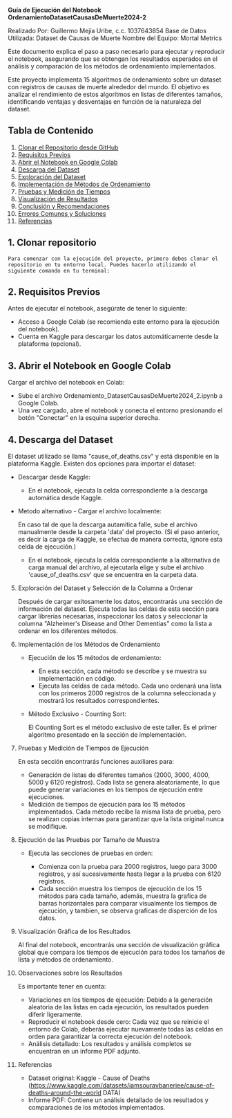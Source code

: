 **Guía de Ejecución del Notebook OrdenamientoDatasetCausasDeMuerte2024-2**

Realizado Por: Guillermo Mejía Uribe, c.c. 1037643854
Base de Datos Utilizada: Dataset de Causas de Muerte
Nombre del Equipo: Mortal Metrics

Este documento explica el paso a paso necesario para ejecutar y reproducir el notebook, asegurando que se obtengan los resultados esperados en el análisis y comparación de los métodos de ordenamiento implementados.

Este proyecto implementa 15 algoritmos de ordenamiento sobre un dataset con registros de causas de muerte alrededor del mundo. El objetivo es analizar el rendimiento de estos algoritmos en listas de diferentes tamaños, identificando ventajas y desventajas en función de la naturaleza del dataset.

## Tabla de Contenido

1. [Clonar el Repositorio desde GitHub](#1-clonar-el-repositorio-desde-github)
2. [Requisitos Previos](#2-requisitos-previos)
3. [Abrir el Notebook en Google Colab](#3-abrir-el-notebook-en-google-colab)
4. [Descarga del Dataset](#4-descarga-del-dataset)
5. [Exploración del Dataset](#5-exploración-del-dataset)
6. [Implementación de Métodos de Ordenamiento](#6-implementación-de-métodos-de-ordenamiento)
7. [Pruebas y Medición de Tiempos](#7-pruebas-y-medición-de-tiempos)
8. [Visualización de Resultados](#8-visualización-de-resultados)
9. [Conclusión y Recomendaciones](#9-conclusión-y-recomendaciones)
10. [Errores Comunes y Soluciones](#10-errores-comunes-y-soluciones)
11. [Referencias](#11-referencias)

## 1. Clonar repositorio

    Para comenzar con la ejecución del proyecto, primero debes clonar el repositorio en tu entorno local. Puedes hacerlo utilizando el siguiente comando en tu terminal:

## 2. Requisitos Previos

Antes de ejecutar el notebook, asegúrate de tener lo siguiente:

- Acceso a Google Colab (se recomienda este entorno para la ejecución del notebook).
- Cuenta en Kaggle para descargar los datos automáticamente desde la plataforma (opcional).

## 3. Abrir el Notebook en Google Colab

Cargar el archivo del notebook en Colab:

- Sube el archivo Ordenamiento_DatasetCausasDeMuerte2024_2.ipynb a Google Colab.
- Una vez cargado, abre el notebook y conecta el entorno presionando el botón "Conectar" en la esquina superior derecha.

## 4. Descarga del Dataset

El dataset utilizado se llama "cause_of_deaths.csv" y está disponible en la plataforma Kaggle. Existen dos opciones para importar el dataset:

- Descargar desde Kaggle:

  - En el notebook, ejecuta la celda correspondiente a la descarga automática desde Kaggle.

- Metodo alternativo - Cargar el archivo localmente:

  En caso tal de que la descarga autamitica falle, sube el archivo manualmente desde la carpeta 'data' del proyecto. (Si el paso anterior, es decir la carga de Kaggle, se efectua de manera correcta, ignore esta celda de ejecución.)

  - En el notebook, ejecuta la celda correspondiente a la alternativa de carga manual del archivo, al ejecutarla elige y sube el archivo 'cause_of_deaths.csv' que se encuentra en la carpeta data.

5. Exploración del Dataset y Selección de la Columna a Ordenar

   Después de cargar exitosamente los datos, encontrarás una sección de información del dataset. Ejecuta todas las celdas de esta sección para cargar librerias necesarias, inspeccionar los datos y seleccionar la columna "Alzheimer's Disease and Other Dementias" como la lista a ordenar en los diferentes métodos.

6. Implementación de los Métodos de Ordenamiento

   - Ejecución de los 15 métodos de ordenamiento:

     - En esta sección, cada método se describe y se muestra su implementación en código.
     - Ejecuta las celdas de cada método. Cada uno ordenará una lista con los primeros 2000 registros de la columna seleccionada y mostrará los resultados correspondientes.

   - Método Exclusivo - Counting Sort:

     El Counting Sort es el método exclusivo de este taller. Es el primer algoritmo presentado en la sección de implementación.

7. Pruebas y Medición de Tiempos de Ejecución

   En esta sección encontrarás funciones auxiliares para:

   - Generación de listas de diferentes tamaños (2000, 3000, 4000, 5000 y 6120 registros). Cada lista se genera aleatoriamente, lo que puede generar variaciones en los tiempos de ejecución entre ejecuciones.
   - Medición de tiempos de ejecución para los 15 métodos implementados. Cada método recibe la misma lista de prueba, pero se realizan copias internas para garantizar que la lista original nunca se modifique.

8. Ejecución de las Pruebas por Tamaño de Muestra

   - Ejecuta las secciones de pruebas en orden:

     - Comienza con la prueba para 2000 registros, luego para 3000 registros, y así sucesivamente hasta llegar a la prueba con 6120 registros.
     - Cada sección muestra los tiempos de ejecución de los 15 métodos para cada tamaño, además, muestra la grafica de barras horizontales para comparar visualmente los tiempos de ejecución, y tambien, se observa graficas de disperción de los datos.

9. Visualización Gráfica de los Resultados

   Al final del notebook, encontrarás una sección de visualización gráfica global que compara los tiempos de ejecución para todos los tamaños de lista y métodos de ordenamiento.

10. Observaciones sobre los Resultados

    Es importante tener en cuenta:

    - Variaciones en los tiempos de ejecución: Debido a la generación aleatoria de las listas en cada ejecución, los resultados pueden diferir ligeramente.
    - Reproducir el notebook desde cero: Cada vez que se reinicie el entorno de Colab, deberás ejecutar nuevamente todas las celdas en orden para garantizar la correcta ejecución del notebook.
    - Análisis detallado: Los resultados y análisis completos se encuentran en un informe PDF adjunto.

11. Referencias

    - Dataset original: Kaggle - Cause of Deaths
      (https://www.kaggle.com/datasets/iamsouravbanerjee/cause-of-deaths-around-the-world DATA)
    - Informe PDF: Contiene un análisis detallado de los resultados y comparaciones de los métodos implementados.
